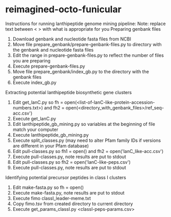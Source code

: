# reimagined-octo-funicular
Instructions for running lanthipeptide genome mining pipeline:
Note: replace text between < > with what is appropriate for you
Preparing genbank files
1) Download genbank and nucleotide fasta files from NCBI
2) Move file prepare_genbank/prepare-genbank-files.py to directory with the genbank and nucleotide fasta files
3) Edit the range in prepare-genbank-files.py to reflect the number of files you are preparing
4) Execute prepare-genbank-files.py
5) Move file prepare_genbank/index_gb.py to the directory with the genbank files
6) Execute index_gb.py

Extracting potential lanthipeptide biosynthetic gene clusters
1) Edit get_lanC.py so fh = open(<list-of-lanC-like-protein-accession-numbers.txt>) and fh2 = open(<directory_with_genbank_files>/ref_seq-acc.csv')
2) Execute get_lanC.py
3) Edit lanthipeptide_gb_mining.py so variables at the beginning of file match your computer
4) Execute lanthipeptide_gb_mining.py
5) Execute split_classes.py (may need to alter Pfam family IDs if versions are different in your Pfam database)
6) Edit pull-classes.py so fh1 = open(<class of lanthipeptide you are analyzing>) and fh2 = open('lanC_like-acc.csv')
7) Execute pull-classes.py, note results are put to stdout
8) Edit pull-classes.py so fh2 = open('lanC-like-peps.csv')
9) Execute pull-classes.py, note results are put to stdout

Identifying potential precursor peptides in class I clusters
1) Edit make-fasta.py so fh = open(<classI-potential precursor peptides file.csv from previous step>)
2) Execute make-fasta.py, note results are put to stdout
3) Execute fimo classI_leader-meme.txt <classI potential precursor peptides fasta file>
4) Copy fimo.tsv from created directory to current directory
5) Execute get_params_classI.py <classI-potential precursor peptides file.csv> <classI-peps-params.csv>


